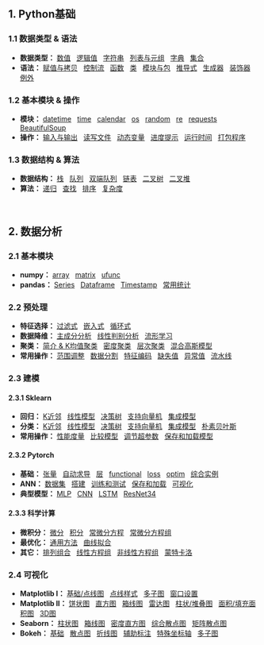## 1. Python基础
### 1.1 数据类型 & 语法
* **数据类型：**
[数值](https://github.com/ZBTGL/summary/blob/master/Python/Basics/obj_%E6%95%B0%E5%80%BC.py)
&nbsp; [逻辑值](https://github.com/ZBTGL/summary/blob/master/Python/Basics/obj_%E9%80%BB%E8%BE%91%E5%80%BC.py)
&nbsp; [字符串](https://github.com/ZBTGL/summary/blob/master/Python/Basics/obj_%E5%AD%97%E7%AC%A6%E4%B8%B2.py) 
&nbsp; [列表与元组](https://github.com/ZBTGL/summary/blob/master/Python/Basics/obj_%E5%88%97%E8%A1%A8%E4%B8%8E%E5%85%83%E7%BB%84.py)
&nbsp; [字典](https://github.com/ZBTGL/summary/blob/master/Python/Basics/obj_%E5%AD%97%E5%85%B8.py)
&nbsp; [集合](https://github.com/ZBTGL/summary/blob/master/Python/Basics/obj_%E9%9B%86%E5%90%88.py)
* **语法：** 
[赋值与拷贝](https://github.com/ZBTGL/summary/blob/master/Python/Basics/syntax_%E8%B5%8B%E5%80%BC%E4%B8%8E%E6%8B%B7%E8%B4%9D.py)
&nbsp; [控制流](https://github.com/ZBTGL/summary/blob/master/Python/Basics/syntax_%E6%8E%A7%E5%88%B6%E6%B5%81.py) 
&nbsp; [函数](https://github.com/ZBTGL/summary/blob/master/Python/Basics/syntax_%E5%87%BD%E6%95%B0.py)
&nbsp; [类](https://github.com/ZBTGL/summary/blob/master/Python/Basics/syntax_%E7%B1%BB.py)
&nbsp; [模块与包](https://github.com/ZBTGL/summary/blob/master/Python/Basics/syntax_%E6%A8%A1%E5%9D%97%E4%B8%8E%E5%8C%85.py)
&nbsp; [推导式](https://github.com/ZBTGL/summary/blob/master/Python/Basics/syntax_%E6%8E%A8%E5%AF%BC%E5%BC%8F.py)
&nbsp; [生成器](https://github.com/ZBTGL/summary/blob/master/Python/Basics/syntax_%E7%94%9F%E6%88%90%E5%99%A8.py)
&nbsp; [装饰器](https://github.com/ZBTGL/summary/blob/master/Python/Basics/syntax_%E8%A3%85%E9%A5%B0%E5%99%A8.py)
&nbsp; [例外](https://github.com/ZBTGL/summary/blob/master/Python/Basics/syntax_%E4%BE%8B%E5%A4%96.py)

### 1.2 基本模块 & 操作
* **模块：**
[datetime](https://github.com/ZBTGL/summary/blob/master/Python/Basics/module_datetime.py)
&nbsp; [time](https://github.com/ZBTGL/summary/blob/master/Python/Basics/module_time.py)
&nbsp; [calendar](https://github.com/ZBTGL/summary/blob/master/Python/Basics/module_calendar.py)
&nbsp; [os](https://github.com/ZBTGL/summary/blob/master/Python/Basics/module_os.py)
&nbsp; [random](https://github.com/ZBTGL/summary/blob/master/Python/Basics/module_random.py)
&nbsp; [re](https://github.com/ZBTGL/summary/blob/master/Python/Basics/module_re.py)
&nbsp; [requests](https://github.com/ZBTGL/summary/blob/master/Python/Basics/module_requests.py)
&nbsp; [BeautifulSoup](https://github.com/ZBTGL/summary/blob/master/Python/Basics/module_BeautifulSoup.py)
* **操作：**
[输入与输出](https://github.com/ZBTGL/summary/blob/master/Python/Basics/op_%E8%BE%93%E5%85%A5%E4%B8%8E%E8%BE%93%E5%87%BA.py)
&nbsp; [读写文件](https://github.com/ZBTGL/summary/blob/master/Python/Basics/op_%E8%AF%BB%E5%86%99%E6%96%87%E4%BB%B6.py)
&nbsp; [动态变量](https://github.com/ZBTGL/summary/blob/master/Python/Basics/op_%E5%8A%A8%E6%80%81%E5%8F%98%E9%87%8F.py)
&nbsp; [进度提示](https://github.com/ZBTGL/summary/blob/master/Python/Basics/op_%E8%BF%9B%E5%BA%A6%E6%8F%90%E7%A4%BA.py)
&nbsp; [运行时间](https://github.com/ZBTGL/summary/blob/master/Python/Basics/op_%E8%BF%90%E8%A1%8C%E6%97%B6%E9%97%B4.py)
&nbsp; [打包程序](https://github.com/ZBTGL/summary/blob/master/Python/Basics/op_%E6%89%93%E5%8C%85%E7%A8%8B%E5%BA%8F.txt)

### 1.3 数据结构 & 算法
* **数据结构：**
[栈](https://github.com/ZBTGL/summary/blob/master/Python/Basics/DS_linear_%E6%A0%88.py)
&nbsp; [队列](https://github.com/ZBTGL/summary/blob/master/Python/Basics/DS_linear_%E9%98%9F%E5%88%97.py)
&nbsp; [双端队列](https://github.com/ZBTGL/summary/blob/master/Python/Basics/DS_linear_%E5%8F%8C%E7%AB%AF%E9%98%9F%E5%88%97.py)
&nbsp; [链表](https://github.com/ZBTGL/summary/blob/master/Python/Basics/DS_linear_%E9%93%BE%E8%A1%A8.py)
&nbsp; [二叉树](https://github.com/ZBTGL/summary/blob/master/Python/Basics/DS_tree_%E4%BA%8C%E5%8F%89%E6%A0%91.py)
&nbsp; [二叉堆](https://github.com/ZBTGL/summary/blob/master/Python/Basics/DS_tree_%E4%BA%8C%E5%8F%89%E5%A0%86.py)
* **算法：**
[递归](https://github.com/ZBTGL/summary/blob/master/Python/Basics/algr_%E9%80%92%E5%BD%92.py)
&nbsp; [查找](https://github.com/ZBTGL/summary/blob/master/Python/Basics/algr_%E6%9F%A5%E6%89%BE.py)
&nbsp; [排序](https://github.com/ZBTGL/summary/blob/master/Python/Basics/algr_%E6%8E%92%E5%BA%8F.py)
&nbsp; [复杂度](https://github.com/ZBTGL/summary/blob/master/Python/Basics/algr_%E5%A4%8D%E6%9D%82%E5%BA%A6.py)
<br/>


## 2. 数据分析
### 2.1 基本模块
* **numpy：**
[array](https://github.com/ZBTGL/summary/blob/master/Python/DA%26Vis/np_array.py)
&nbsp; [matrix](https://github.com/ZBTGL/summary/blob/master/Python/DA%26Vis/np_matrix.py)
&nbsp; [ufunc](https://github.com/ZBTGL/summary/blob/master/Python/DA%26Vis/np_ufunc.py)
* **pandas：**
[Series](https://github.com/ZBTGL/summary/blob/master/Python/DA%26Vis/pd_series.py)
&nbsp; [Dataframe](https://github.com/ZBTGL/summary/blob/master/Python/DA%26Vis/pd_dataframe.py)
&nbsp; [Timestamp](https://github.com/ZBTGL/summary/blob/master/Python/DA%26Vis/pd_timestamp.py)
&nbsp; [常用统计](https://github.com/ZBTGL/summary/blob/master/Python/DA%26Vis/pd_%E7%BB%9F%E8%AE%A1.py)

### 2.2 预处理
* **特征选择：** 
[过滤式](https://github.com/ZBTGL/summary/blob/master/Python/DA%26Vis/pre_select_filter.py)
&nbsp; [嵌入式](https://github.com/ZBTGL/summary/blob/master/Python/DA%26Vis/pre_select_model.py)
&nbsp; [循环式](https://github.com/ZBTGL/summary/blob/master/Python/DA%26Vis/pre_select_recur.py)
* **数据降维：** 
[主成分分析](https://github.com/ZBTGL/summary/blob/master/Python/DA%26Vis/pre_decomp_PCA.py)
&nbsp; [线性判别分析](https://github.com/ZBTGL/summary/blob/master/Python/DA%26Vis/pre_decomp_LDA.py)
&nbsp; [流形学习](https://github.com/ZBTGL/summary/blob/master/Python/DA%26Vis/pre_decomp_manifold.py)
* **聚类：**
[简介 & K均值聚类](https://github.com/ZBTGL/summary/blob/master/Python/DA%26Vis/pre_clst_intro_kmeans.py)
&nbsp; [密度聚类](https://github.com/ZBTGL/summary/blob/master/Python/DA%26Vis/pre_clst_DBSCAN.py)
&nbsp; [层次聚类](https://github.com/ZBTGL/summary/blob/master/Python/DA%26Vis/pre_clst_agglo.py)
&nbsp; [混合高斯模型](https://github.com/ZBTGL/summary/blob/master/Python/DA%26Vis/pre_clst_mix_gauss.py)
* **常用操作：**
[范围调整](https://github.com/ZBTGL/summary/blob/master/Python/DA%26Vis/pre_rescale.py)
&nbsp; [数据分割](https://github.com/ZBTGL/summary/blob/master/Python/DA%26Vis/pre_split.py)
&nbsp; [特征编码](https://github.com/ZBTGL/summary/blob/master/Python/DA%26Vis/pre_FeatureCoding.py)
&nbsp; [缺失值](https://github.com/ZBTGL/summary/blob/master/Python/DA%26Vis/pre_nan.py)
&nbsp; [异常值](https://github.com/ZBTGL/summary/blob/master/Python/DA%26Vis/pre_abnorm.py)
&nbsp; [流水线](https://github.com/ZBTGL/summary/blob/master/Python/DA%26Vis/pre_pipeline.py)

### 2.3 建模
#### 2.3.1 Sklearn
* **回归：**
[K近邻](https://github.com/ZBTGL/summary/blob/master/Python/Models/Sklearn/regr_KNN.py)
&nbsp; [线性模型](https://github.com/ZBTGL/summary/blob/master/Python/Models/Sklearn/regr_linear.py)
&nbsp; [决策树](https://github.com/ZBTGL/summary/blob/master/Python/Models/Sklearn/regr_DT.py) 
&nbsp; [支持向量机](https://github.com/ZBTGL/summary/blob/master/Python/Models/Sklearn/regr_SVM.py)
&nbsp; [集成模型](https://github.com/ZBTGL/summary/blob/master/Python/Models/Sklearn/regr_ensemble.py)
* **分类：**
[K近邻](https://github.com/ZBTGL/summary/blob/master/Python/Models/Sklearn/clf_KNN.py)
&nbsp; [线性模型](https://github.com/ZBTGL/summary/blob/master/Python/Models/Sklearn/clf_linear.py)
&nbsp; [决策树](https://github.com/ZBTGL/summary/blob/master/Python/Models/Sklearn/clf_DT.py)
&nbsp; [支持向量机](https://github.com/ZBTGL/summary/blob/master/Python/Models/Sklearn/clf_SVM.py)
&nbsp; [集成模型](https://github.com/ZBTGL/summary/blob/master/Python/Models/Sklearn/clf_ensemble.py)
&nbsp; [朴素贝叶斯](https://github.com/ZBTGL/summary/blob/master/Python/Models/Sklearn/clf_NB.py)
* **常用操作：**
[性能度量](https://github.com/ZBTGL/summary/blob/master/Python/Models/Sklearn/op_metrics.py)
&nbsp; [比较模型](https://github.com/ZBTGL/summary/blob/master/Python/Models/Sklearn/op_CompareModel.py)
&nbsp; [调节超参数](https://github.com/ZBTGL/summary/blob/master/Python/Models/Sklearn/op_TuneHyperparam.py)
&nbsp; [保存和加载模型](https://github.com/ZBTGL/summary/blob/master/Python/Models/Sklearn/op_SaveLoad.py)

#### 2.3.2 Pytorch
* **基础：**
[张量](https://github.com/ZBTGL/summary/blob/master/Python/Models/Pytorch/basic_tensor.py)
&nbsp; [自动求导](https://github.com/ZBTGL/summary/blob/master/Python/Models/Pytorch/basic_autograd.py)
&nbsp; [层](https://github.com/ZBTGL/summary/blob/master/Python/Models/Pytorch/basic_layer.py)
&nbsp; [functional](https://github.com/ZBTGL/summary/blob/master/Python/Models/Pytorch/basic_functional.py) 
&nbsp; [loss](https://github.com/ZBTGL/summary/blob/master/Python/Models/Pytorch/basic_loss.py)
&nbsp; [optim](https://github.com/ZBTGL/summary/blob/master/Python/Models/Pytorch/basic_optim.py) 
&nbsp; [综合实例](https://github.com/ZBTGL/summary/blob/master/Python/Models/Pytorch/basic_review.py)
* **ANN：**
[数据集](https://github.com/ZBTGL/summary/blob/master/Python/Models/Pytorch/basic_datasets.py)
&nbsp; [搭建](https://github.com/ZBTGL/summary/blob/master/Python/Models/Pytorch/nn_BuildNN.py)
&nbsp; [训练和测试](https://github.com/ZBTGL/summary/blob/master/Python/Models/Pytorch/nn_TrainTest.py)
&nbsp; [保存和加载](https://github.com/ZBTGL/summary/blob/master/Python/Models/Pytorch/nn_SaveLoad.py)
&nbsp; [可视化](https://github.com/ZBTGL/summary/blob/master/Python/Models/Pytorch/nn_tensorboardX.py)
* **典型模型：**
[MLP](https://github.com/ZBTGL/summary/blob/master/Python/Models/Pytorch/model_MLP.py)
&nbsp; [CNN](https://github.com/ZBTGL/summary/blob/master/Python/Models/Pytorch/model_CNN.py)
&nbsp; [LSTM](https://github.com/ZBTGL/summary/blob/master/Python/Models/Pytorch/model_LSTM.py)
&nbsp; [ResNet34](https://github.com/ZBTGL/summary/blob/master/Python/Models/Pytorch/model_ResNet34.py)

#### 2.3.3 科学计算
* **微积分：**
[微分](https://github.com/ZBTGL/summary/blob/master/Python/Models/Math/Differential.py)
&nbsp; [积分](https://github.com/ZBTGL/summary/blob/master/Python/Models/Math/Integration.py)
&nbsp; [常微分方程](https://github.com/ZBTGL/summary/blob/master/Python/Models/Math/ODE.py)
&nbsp; [常微分方程组](https://github.com/ZBTGL/summary/blob/master/Python/Models/Math/ODEs.py)
* **最优化：**
[通用方法](https://github.com/ZBTGL/summary/blob/master/Python/Models/Math/Optimization.py)
&nbsp; [曲线拟合](https://github.com/ZBTGL/summary/blob/master/Python/Models/Math/Curve_fitting.py)
* **其它：**
[排列组合](https://github.com/ZBTGL/summary/blob/master/Python/Models/Math/Combination.py)
&nbsp; [线性方程组](https://github.com/ZBTGL/summary/blob/master/Python/Models/Math/Linear_Eqs.py)
&nbsp; [非线性方程组](https://github.com/ZBTGL/summary/blob/master/Python/Models/Math/Nonlinear_Eqs.py)
&nbsp; [蒙特卡洛](https://github.com/ZBTGL/summary/blob/master/Python/Models/Math/Monte_Carlo.py)

### 2.4 可视化
* **Matplotlib I：** 
[基础/点线图](https://github.com/ZBTGL/summary/blob/master/Python/DA%26Vis/mpl_%E5%9F%BA%E7%A1%80%E5%8F%8A%E7%82%B9%E7%BA%BF%E5%9B%BE.py)
&nbsp; [点线样式](https://github.com/ZBTGL/summary/blob/master/Python/DA%26Vis/mpl_%E7%82%B9%E7%BA%BF%E6%A0%B7%E5%BC%8F.py)
&nbsp; [多子图](https://github.com/ZBTGL/summary/blob/master/Python/DA%26Vis/mpl_%E5%A4%9A%E5%AD%90%E5%9B%BE.py)
&nbsp; [窗口设置](https://github.com/ZBTGL/summary/blob/master/Python/DA%26Vis/mpl_%E7%AA%97%E5%8F%A3%E8%AE%BE%E7%BD%AE.py)
* **Matplotlib II：** 
[饼状图](https://github.com/ZBTGL/summary/blob/master/Python/DA%26Vis/mpl_%E9%A5%BC%E7%8A%B6%E5%9B%BE.py)
&nbsp; [直方图](https://github.com/ZBTGL/summary/blob/master/Python/DA%26Vis/mpl_%E7%9B%B4%E6%96%B9%E5%9B%BE.py)
&nbsp; [箱线图](https://github.com/ZBTGL/summary/blob/master/Python/DA%26Vis/mpl_%E7%AE%B1%E7%BA%BF%E5%9B%BE.py)
&nbsp; [雷达图](https://github.com/ZBTGL/summary/blob/master/Python/DA%26Vis/mpl_%E9%9B%B7%E8%BE%BE%E5%9B%BE.py)
&nbsp; [柱状/堆叠图](https://github.com/ZBTGL/summary/blob/master/Python/DA%26Vis/mpl_%E6%9F%B1%E7%8A%B6%E5%9B%BE%E5%92%8C%E5%A0%86%E5%8F%A0%E5%9B%BE.py)
&nbsp; [面积/填充面积图](https://github.com/ZBTGL/summary/blob/master/Python/DA%26Vis/mpl_(%E5%A1%AB%E5%85%85)%E9%9D%A2%E7%A7%AF%E5%9B%BE.py)
&nbsp; [3D图](https://github.com/ZBTGL/summary/blob/master/Python/DA%26Vis/mpl_3D%E5%9B%BE.py)
* **Seaborn：** 
[柱状图](https://github.com/ZBTGL/summary/blob/master/Python/DA%26Vis/sns_%E6%9F%B1%E7%8A%B6%E5%9B%BE.py)
&nbsp; [箱线图](https://github.com/ZBTGL/summary/blob/master/Python/DA%26Vis/sns_%E7%AE%B1%E7%BA%BF%E5%9B%BE.py)
&nbsp; [密度直方图](https://github.com/ZBTGL/summary/blob/master/Python/DA%26Vis/sns_%E5%AF%86%E5%BA%A6%E7%9B%B4%E6%96%B9%E5%9B%BE.py)
&nbsp; [综合散点图](https://github.com/ZBTGL/summary/blob/master/Python/DA%26Vis/sns_%E7%BB%BC%E5%90%88%E6%95%A3%E7%82%B9%E5%9B%BE.py)
&nbsp; [矩阵散点图](https://github.com/ZBTGL/summary/blob/master/Python/DA%26Vis/sns_%E7%9F%A9%E9%98%B5%E6%95%A3%E7%82%B9%E5%9B%BE.py)
* **Bokeh：**
[基础](https://github.com/ZBTGL/summary/blob/master/Python/DA%26Vis/bokeh_%E5%9F%BA%E7%A1%80.py)
&nbsp; [散点图](https://github.com/ZBTGL/summary/blob/master/Python/DA%26Vis/bokeh_%E6%95%A3%E7%82%B9%E5%9B%BE.py)
&nbsp; [折线图](https://github.com/ZBTGL/summary/blob/master/Python/DA%26Vis/bokeh_%E6%8A%98%E7%BA%BF%E5%9B%BE.py)
&nbsp; [辅助标注](https://github.com/ZBTGL/summary/blob/master/Python/DA%26Vis/bokeh_%E8%BE%85%E5%8A%A9%E6%A0%87%E6%B3%A8.py)
&nbsp; [特殊坐标轴](https://github.com/ZBTGL/summary/blob/master/Python/DA%26Vis/bokeh_%E7%89%B9%E6%AE%8A%E5%9D%90%E6%A0%87%E8%BD%B4.py)
&nbsp; [多子图](https://github.com/ZBTGL/summary/blob/master/Python/DA%26Vis/bokeh_%E5%A4%9A%E5%9B%BE%E8%A1%A8.py)
